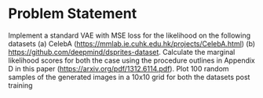 # Problem Statement

Implement a standard VAE with MSE loss for the likelihood on the following datasets (a) CelebA (https://mmlab.ie.cuhk.edu.hk/projects/CelebA.html)
(b) https://github.com/deepmind/dsprites-dataset. Calculate the marginal
likelihood scores for both the case using the procedure outlines in Appendix D in this paper (https://arxiv.org/pdf/1312.6114.pdf). Plot 100
random samples of the generated images in a 10x10 grid for both the
datasets post training
